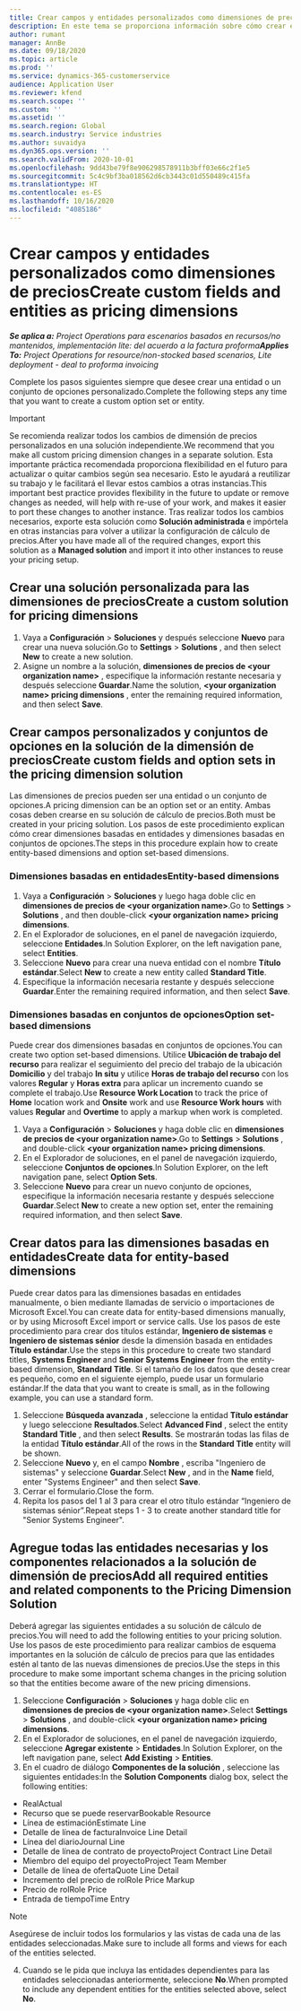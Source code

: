 ```yaml
---
title: Crear campos y entidades personalizados como dimensiones de precios
description: En este tema se proporciona información sobre cómo crear entidades o conjuntos de opciones personalizados.
author: rumant
manager: AnnBe
ms.date: 09/18/2020
ms.topic: article
ms.prod: ''
ms.service: dynamics-365-customerservice
audience: Application User
ms.reviewer: kfend
ms.search.scope: ''
ms.custom: ''
ms.assetid: ''
ms.search.region: Global
ms.search.industry: Service industries
ms.author: suvaidya
ms.dyn365.ops.version: ''
ms.search.validFrom: 2020-10-01
ms.openlocfilehash: 9dd43be79f8e906298578911b3bff03e66c2f1e5
ms.sourcegitcommit: 5c4c9bf3ba018562d6cb3443c01d550489c415fa
ms.translationtype: HT
ms.contentlocale: es-ES
ms.lasthandoff: 10/16/2020
ms.locfileid: "4085186"
---
```

# <a name="create-custom-fields-and-entities-as-pricing-dimensions"></a><span data-ttu-id="04759-103">Crear campos y entidades personalizados como dimensiones de precios</span><span class="sxs-lookup"><span data-stu-id="04759-103">Create custom fields and entities as pricing dimensions</span></span>

<span data-ttu-id="04759-104">_**Se aplica a:** Project Operations para escenarios basados en recursos/no mantenidos, implementación lite: del acuerdo a la factura proforma_</span><span class="sxs-lookup"><span data-stu-id="04759-104">_**Applies To:** Project Operations for resource/non-stocked based scenarios, Lite deployment - deal to proforma invoicing_</span></span>

<span data-ttu-id="04759-105">Complete los pasos siguientes siempre que desee crear una entidad o un conjunto de opciones personalizado.</span><span class="sxs-lookup"><span data-stu-id="04759-105">Complete the following steps any time that you want to create a custom option set or entity.</span></span>

> [!IMPORTANT]
> <span data-ttu-id="04759-106">Se recomienda realizar todos los cambios de dimensión de precios personalizados en una solución independiente.</span><span class="sxs-lookup"><span data-stu-id="04759-106">We recommend that you make all custom pricing dimension changes in a separate solution.</span></span> <span data-ttu-id="04759-107">Esta importante práctica recomendada proporciona flexibilidad en el futuro para actualizar o quitar cambios según sea necesario. Esto le ayudará a reutilizar su trabajo y le facilitará el llevar estos cambios a otras instancias.</span><span class="sxs-lookup"><span data-stu-id="04759-107">This important best practice provides flexibility in the future to update or remove changes as needed, will help with re-use of your work, and makes it easier to port these changes to another instance.</span></span> <span data-ttu-id="04759-108">Tras realizar todos los cambios necesarios, exporte esta solución como **Solución administrada** e impórtela en otras instancias para volver a utilizar la configuración de cálculo de precios.</span><span class="sxs-lookup"><span data-stu-id="04759-108">After you have made all of the required changes, export this solution as a **Managed solution** and import it into other instances to reuse your pricing setup.</span></span>


## <a name="create-a-custom-solution-for-pricing-dimensions"></a><span data-ttu-id="04759-109">Crear una solución personalizada para las dimensiones de precios</span><span class="sxs-lookup"><span data-stu-id="04759-109">Create a custom solution for pricing dimensions</span></span>
1. <span data-ttu-id="04759-110">Vaya a **Configuración** > **Soluciones** y después seleccione **Nuevo** para crear una nueva solución.</span><span class="sxs-lookup"><span data-stu-id="04759-110">Go to **Settings** > **Solutions** , and then select **New** to create a new solution.</span></span> 
2. <span data-ttu-id="04759-111">Asigne un nombre a la solución, **dimensiones de precios de \<your organization name>** , especifique la información restante necesaria y después seleccione **Guardar**.</span><span class="sxs-lookup"><span data-stu-id="04759-111">Name the solution, **\<your organization name> pricing dimensions** , enter the remaining required information, and then select **Save**.</span></span>
  
## <a name="create-custom-fields-and-option-sets-in-the-pricing-dimension-solution"></a><span data-ttu-id="04759-112">Crear campos personalizados y conjuntos de opciones en la solución de la dimensión de precios</span><span class="sxs-lookup"><span data-stu-id="04759-112">Create custom fields and option sets in the pricing dimension solution</span></span>

<span data-ttu-id="04759-113">Las dimensiones de precios pueden ser una entidad o un conjunto de opciones.</span><span class="sxs-lookup"><span data-stu-id="04759-113">A pricing dimension can be an option set or an entity.</span></span> <span data-ttu-id="04759-114">Ambas cosas deben crearse en su solución de cálculo de precios.</span><span class="sxs-lookup"><span data-stu-id="04759-114">Both must be created in your pricing solution.</span></span> <span data-ttu-id="04759-115">Los pasos de este procedimiento explican cómo crear dimensiones basadas en entidades y dimensiones basadas en conjuntos de opciones.</span><span class="sxs-lookup"><span data-stu-id="04759-115">The steps in this procedure explain how to create entity-based dimensions and option set-based dimensions.</span></span>

### <a name="entity-based-dimensions"></a><span data-ttu-id="04759-116">Dimensiones basadas en entidades</span><span class="sxs-lookup"><span data-stu-id="04759-116">Entity-based dimensions</span></span>

1. <span data-ttu-id="04759-117">Vaya a **Configuración** > **Soluciones** y luego haga doble clic en **dimensiones de precios de \<your organization name>**.</span><span class="sxs-lookup"><span data-stu-id="04759-117">Go to **Settings** > **Solutions** , and then double-click **\<your organization name> pricing dimensions**.</span></span>
2. <span data-ttu-id="04759-118">En el Explorador de soluciones, en el panel de navegación izquierdo, seleccione **Entidades**.</span><span class="sxs-lookup"><span data-stu-id="04759-118">In Solution Explorer, on the left navigation pane, select **Entities**.</span></span>
3. <span data-ttu-id="04759-119">Seleccione **Nuevo** para crear una nueva entidad con el nombre **Título estándar**.</span><span class="sxs-lookup"><span data-stu-id="04759-119">Select **New** to create a new entity called **Standard Title**.</span></span> 
4. <span data-ttu-id="04759-120">Especifique la información necesaria restante y después seleccione **Guardar**.</span><span class="sxs-lookup"><span data-stu-id="04759-120">Enter the remaining required information, and then select **Save**.</span></span>


### <a name="option-set-based-dimensions"></a><span data-ttu-id="04759-121">Dimensiones basadas en conjuntos de opciones</span><span class="sxs-lookup"><span data-stu-id="04759-121">Option set-based dimensions</span></span> 
<span data-ttu-id="04759-122">Puede crear dos dimensiones basadas en conjuntos de opciones.</span><span class="sxs-lookup"><span data-stu-id="04759-122">You can create two option set-based dimensions.</span></span> <span data-ttu-id="04759-123">Utilice **Ubicación de trabajo del recurso** para realizar el seguimiento del precio del trabajo de la ubicación **Domicilio** y del trabajo **In situ** y utilice **Horas de trabajo del recurso** con los valores **Regular** y **Horas extra** para aplicar un incremento cuando se complete el trabajo.</span><span class="sxs-lookup"><span data-stu-id="04759-123">Use **Resource Work Location** to track the price of **Home** location work and **Onsite** work and use **Resource Work hours** with values **Regular** and **Overtime** to apply a markup when work is completed.</span></span>


1. <span data-ttu-id="04759-124">Vaya a **Configuración** > **Soluciones** y haga doble clic en **dimensiones de precios de \<your organization name>**.</span><span class="sxs-lookup"><span data-stu-id="04759-124">Go to **Settings** > **Solutions** , and double-click  **\<your organization name> pricing dimensions**.</span></span> 
2. <span data-ttu-id="04759-125">En el Explorador de soluciones, en el panel de navegación izquierdo, seleccione **Conjuntos de opciones**.</span><span class="sxs-lookup"><span data-stu-id="04759-125">In Solution Explorer, on the left navigation pane, select  **Option Sets**.</span></span> 
3. <span data-ttu-id="04759-126">Seleccione **Nuevo** para crear un nuevo conjunto de opciones, especifique la información necesaria restante y después seleccione **Guardar**.</span><span class="sxs-lookup"><span data-stu-id="04759-126">Select **New** to create a new option set, enter the remaining required information, and then select **Save**.</span></span>

## <a name="create-data-for-entity-based-dimensions"></a><span data-ttu-id="04759-127">Crear datos para las dimensiones basadas en entidades</span><span class="sxs-lookup"><span data-stu-id="04759-127">Create data for entity-based dimensions</span></span>

<span data-ttu-id="04759-128">Puede crear datos para las dimensiones basadas en entidades manualmente, o bien mediante llamadas de servicio o importaciones de Microsoft Excel.</span><span class="sxs-lookup"><span data-stu-id="04759-128">You can create data for entity-based dimensions manually, or by using Microsoft Excel import or service calls.</span></span> <span data-ttu-id="04759-129">Use los pasos de este procedimiento para crear dos títulos estándar, **Ingeniero de sistemas** e **Ingeniero de sistemas sénior** desde la dimensión basada en entidades **Título estándar**.</span><span class="sxs-lookup"><span data-stu-id="04759-129">Use the steps in this procedure to create two standard titles, **Systems Engineer** and **Senior Systems Engineer** from the entity-based dimension, **Standard Title**.</span></span> <span data-ttu-id="04759-130">Si el tamaño de los datos que desea crear es pequeño, como en el siguiente ejemplo, puede usar un formulario estándar.</span><span class="sxs-lookup"><span data-stu-id="04759-130">If the data that you want to create is small, as in the following example, you can use a standard form.</span></span>

1. <span data-ttu-id="04759-131">Seleccione **Búsqueda avanzada** , seleccione la entidad **Título estándar** y luego seleccione **Resultados**.</span><span class="sxs-lookup"><span data-stu-id="04759-131">Select **Advanced Find** , select the entity **Standard Title** , and then select **Results**.</span></span> <span data-ttu-id="04759-132">Se mostrarán todas las filas de la entidad **Título estándar**.</span><span class="sxs-lookup"><span data-stu-id="04759-132">All of the rows in the **Standard Title** entity will be shown.</span></span>
2. <span data-ttu-id="04759-133">Seleccione **Nuevo** y, en el campo **Nombre** , escriba "Ingeniero de sistemas" y seleccione **Guardar**.</span><span class="sxs-lookup"><span data-stu-id="04759-133">Select **New** , and in the **Name** field, enter "Systems Engineer" and then select **Save**.</span></span>
3. <span data-ttu-id="04759-134">Cerrar el formulario.</span><span class="sxs-lookup"><span data-stu-id="04759-134">Close the form.</span></span> 
4. <span data-ttu-id="04759-135">Repita los pasos del 1 al 3 para crear el otro título estándar “Ingeniero de sistemas sénior”.</span><span class="sxs-lookup"><span data-stu-id="04759-135">Repeat steps 1 - 3 to create another standard title for "Senior Systems Engineer".</span></span>

## <a name="add-all-required-entities-and-related-components-to-the-pricing-dimension-solution"></a><span data-ttu-id="04759-136">Agregue todas las entidades necesarias y los componentes relacionados a la solución de dimensión de precios</span><span class="sxs-lookup"><span data-stu-id="04759-136">Add all required entities and related components to the Pricing Dimension Solution</span></span>
<span data-ttu-id="04759-137">Deberá agregar las siguientes entidades a su solución de cálculo de precios.</span><span class="sxs-lookup"><span data-stu-id="04759-137">You will need to add the following entities to your pricing solution.</span></span> <span data-ttu-id="04759-138">Use los pasos de este procedimiento para realizar cambios de esquema importantes en la solución de cálculo de precios para que las entidades estén al tanto de las nuevas dimensiones de precios.</span><span class="sxs-lookup"><span data-stu-id="04759-138">Use the steps in this procedure to make some important schema changes in the pricing solution so that the entities become aware of the new pricing dimensions.</span></span>

1. <span data-ttu-id="04759-139">Seleccione **Configuración** > **Soluciones** y haga doble clic en **dimensiones de precios de \<your organization name>**.</span><span class="sxs-lookup"><span data-stu-id="04759-139">Select **Settings** > **Solutions** , and double-click **\<your organization name> pricing dimensions**.</span></span> 
2. <span data-ttu-id="04759-140">En el Explorador de soluciones, en el panel de navegación izquierdo, seleccione **Agregar existente** > **Entidades**.</span><span class="sxs-lookup"><span data-stu-id="04759-140">In Solution Explorer, on the left navigation pane, select **Add Existing** > **Entities**.</span></span>
3. <span data-ttu-id="04759-141">En el cuadro de diálogo **Componentes de la solución** , seleccione las siguientes entidades:</span><span class="sxs-lookup"><span data-stu-id="04759-141">In the **Solution Components** dialog box, select the following entities:</span></span>

  - <span data-ttu-id="04759-142">Real</span><span class="sxs-lookup"><span data-stu-id="04759-142">Actual</span></span>
  - <span data-ttu-id="04759-143">Recurso que se puede reservar</span><span class="sxs-lookup"><span data-stu-id="04759-143">Bookable Resource</span></span>
  - <span data-ttu-id="04759-144">Línea de estimación</span><span class="sxs-lookup"><span data-stu-id="04759-144">Estimate Line</span></span>
  - <span data-ttu-id="04759-145">Detalle de línea de factura</span><span class="sxs-lookup"><span data-stu-id="04759-145">Invoice Line Detail</span></span>
  - <span data-ttu-id="04759-146">Línea del diario</span><span class="sxs-lookup"><span data-stu-id="04759-146">Journal Line</span></span>
  - <span data-ttu-id="04759-147">Detalle de línea de contrato de proyecto</span><span class="sxs-lookup"><span data-stu-id="04759-147">Project Contract Line Detail</span></span>
  - <span data-ttu-id="04759-148">Miembro del equipo del proyecto</span><span class="sxs-lookup"><span data-stu-id="04759-148">Project Team Member</span></span>
  - <span data-ttu-id="04759-149">Detalle de línea de oferta</span><span class="sxs-lookup"><span data-stu-id="04759-149">Quote Line Detail</span></span>
  - <span data-ttu-id="04759-150">Incremento del precio de rol</span><span class="sxs-lookup"><span data-stu-id="04759-150">Role Price Markup</span></span>
  - <span data-ttu-id="04759-151">Precio de rol</span><span class="sxs-lookup"><span data-stu-id="04759-151">Role Price</span></span> 
  - <span data-ttu-id="04759-152">Entrada de tiempo</span><span class="sxs-lookup"><span data-stu-id="04759-152">Time Entry</span></span> 


> [!NOTE]
> <span data-ttu-id="04759-153">Asegúrese de incluir todos los formularios y las vistas de cada una de las entidades seleccionadas.</span><span class="sxs-lookup"><span data-stu-id="04759-153">Make sure to include all forms and views for each of the entities selected.</span></span>

4. <span data-ttu-id="04759-154">Cuando se le pida que incluya las entidades dependientes para las entidades seleccionadas anteriormente, seleccione **No**.</span><span class="sxs-lookup"><span data-stu-id="04759-154">When prompted to include any dependent entities for the entities selected above, select **No**.</span></span>

